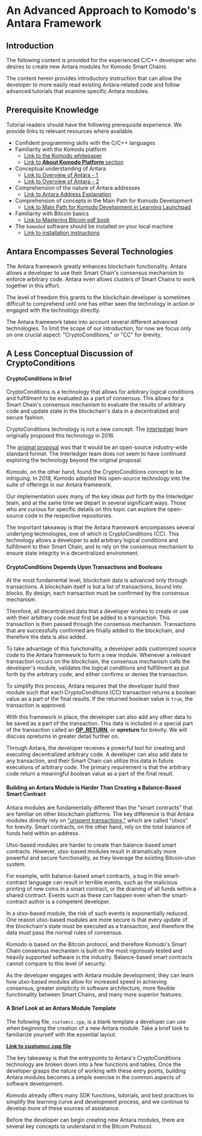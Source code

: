 # An Advanced Approach to Komodo's Antara Framework

## Introduction

The following content is provided for the experienced C/C++ developer who desires to create new Antara modules for Komodo Smart Chains. 

The content herein provides introductory instruction that can allow the developer to more easily read existing Antara-related code and follow advanced tutorials that examine specific Antara modules.

## Prerequisite Knowledge

Tutorial readers should have the following prerequisite experience. We provide links to relevant resources where available.

- Confident programming skills with the C/C++ languages
- Familiarity with the Komodo platform
  - [Link to the Komodo whitepaper](https://komodoplatform.com/whitepaper)
  - [Link to <b>About Komodo Platform</b> section](../basic-docs/start-here/about-komodo-platform/about-komodo-platform.html)
- Conceptual understanding of Antara
  - [Link to Overview of Antara - 1](../basic-docs/fluidity/fluidity-tutorials/fluidity-overview.html#fluidity-overview)
  - [Link to Overview of Antara - 2](../basic-docs/fluidity/fluidity-tutorials/fluidity-conceptual-overview.html#introduction)
- Comprehension of the nature of Antara addresses
  - [Link to Antara Address Explanation]()
- Comprehension of concepts in the Main Path for Komodo Development
  - [Link to Main Path for Komodo Development in Learning Launchpad]()
- Familiarity with Bitcoin basics
  - [Link to Mastering Bitcoin pdf book]()
- The `komodod` software should be installed on your local machine
  - [Link to installation instructions](../basic-docs/smart-chains/smart-chain-setup/installing-from-source.html#linux)

## Antara Encompasses Several Technologies

The Antara framework greatly enhances blockchain functionality. Antara allows a developer to use their Smart Chain's consensus mechanism to enforce arbitrary code. Antara even allows clusters of Smart Chains to work together in this effort. 

The level of freedom this grants to the blockchain developer is sometimes difficult to comprehend until one has either seen the technology in action or engaged with the technology directly.

The Antara framework takes into account several different advanced technologies. To limit the scope of our introduction, for now we focus only on one crucial aspect: "CryptoConditions," or "CC" for brevity.

## A Less Conceptual Discussion of CryptoConditions 

#### CryptoConditions in Brief

CryptoConditions is a technology that allows for arbitrary logical conditions and fulfillment to be evaluated as a part of consensus. This allows for a Smart Chain's consensus mechanism to evaluate the results of arbitrary code and update state in the blockchain's data in a decentralized and secure fashion.

CryptoConditions technology is not a new concept. The [Interledger](https://interledger.org/) team originally proposed this technology in 2016. 

The [original proposal](https://tools.ietf.org/html/draft-thomas-crypto-conditions-01) was that it would be an open-source industry-wide standard format. The Interledger team does not seem to have continued exploring the technology beyond the original proposal. 

Komodo, on the other hand, found the CryptoConditions concept to be intriguing. In 2018, Komodo adopted this open-source technology into the suite of offerings in our Antara framework.

Our implementation uses many of the key ideas put forth by the Interledger team, and at the same time we depart in several significant ways. Those who are curious for specific details on this topic can explore the open-source code in the respective repositories. 

The important takeaway is that the Antara framework encompasses several underlying technologies, one of which is CryptoConditions (CC). This technology allows a developer to add arbitrary logical conditions and fulfillment to their Smart Chain, and to rely on the consensus mechanism to ensure state integrity in a decentralized environment.

#### CryptoConditions Depends Upon Transactions and Booleans

At the most fundamental level, blockchain data is advanced only through transactions. A blockchain itself is but a list of transactions, bound into blocks. By design, each transaction must be confirmed by the consensus mechanism.

Therefore, all decentralized data that a developer wishes to create or use with their arbitrary code must first be added to a transaction. This transaction is then passed through the consensus mechanism. Transactions that are successfully confirmed are finally added to the blockchain, and therefore the data is also added.

To take advantage of this functionality, a developer adds customized source code to the Antara framework to form a new module. Whenever a relevant transaction occurs on the blockchain, the consensus mechanism calls the developer's module, validates the logical conditions and fulfillment as put forth by the arbitrary code, and either confirms or denies the transaction.

To simplify this process, Antara requires that the developer build their module such that each CryptoConditions (CC) transaction returns a boolean value as a part of the final results. If the returned boolean value is `true`, the transaction is approved.

With this framework in place, the developer can also add any other data to be saved as a part of the transaction.  This data is included in a special part of the transaction called an [<b>OP_RETURN</b>](https://en.bitcoin.it/wiki/OP_RETURN), or <b>opreturn</b> for brevity. We will discuss opreturns in greater detail further on.

Through Antara, the developer receives a powerful tool for creating and executing decentralized arbitrary code. A developer can also add data to any transaction, and their Smart Chain can utilize this data in future executions of arbitrary code. The primary requirement is that the arbitrary code return a meaningful boolean value as a part of the final result. 

#### Building an Antara Module is Harder Than Creating a Balance-Based Smart Contract 

Antara modules are fundamentally different than the "smart contracts" that are familiar on other blockchain platforms. The key difference is that Antara modules directly rely on ["unspent transactions,"](https://komodoplatform.com/whats-utxo/) which are called "utxos" for brevity. Smart contracts, on the other hand, rely on the total balance of funds held within an address. 

Utxo-based modules are harder to create than balance-based smart contracts. However, utxo-based modules result in dramatically more powerful and secure functionality, as they leverage the existing Bitcoin-utxo system. 

For example, with balance-based smart contracts, a bug in the smart-contract language can result in terrible events, such as the malicious printing of new coins in a smart contract, or the draining of all funds within a shared contract. Events such as these can happen even when the smart-contract author is a competent developer.

In a utxo-based module, the risk of such events is exponentially reduced. One reason utxo-based modules are more secure is that every update of the blockchain's state must be executed as a transaction, and therefore the data must pass the normal rules of consensus. 

Komodo is based on the Bitcoin protocol, and therefore Komodo's Smart Chain consensus mechanism is built on the most rigorously tested and heavily supported software in the industry. Balance-based smart contracts cannot compare to this level of security.

As the developer engages with Antara module development, they can learn how utxo-based modules allow for increased speed in achieving consensus, greater simplicity in software architecture, more flexible functionality between Smart Chains, and many more superior features. 

#### A Brief Look at an Antara Module Template

The following file, `customcc.cpp`, is a blank template a developer can use when beginning the creation of a new Antara module. Take a brief look to familiarize yourself with the essential layout.

[<b>Link to customcc.cpp file</b>](https://github.com/jl777/komodo/blob/dev/src/cc/customcc.cpp)

The key takeaway is that the entrypoints to Antara's CryptoConditions technology are broken down into a few functions and tables. Once the developer grasps the nature of working with these entry points, building Antara modules becomes a simple exercise in the common aspects of software development. 

Komodo already offers many SDK functions, tutorials, and best practices to simplify the learning curve and development process, and we continue to develop more of these sources of assistance.  

Before the developer can begin creating new Antara modules, there are several key concepts to understand in the Bitcoin Protocol.

